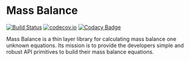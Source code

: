 # Mass Balance #

[![Build Status](https://travis-ci.org/KasonChan/massbalance.svg)](https://travis-ci.org/KasonChan/massbalance)
[![codecov.io](https://codecov.io/github/KasonChan/massbalance/coverage.svg?branch=master)](https://codecov.io/github/KasonChan/massbalance?branch=master)
[![Codacy Badge](https://api.codacy.com/project/badge/grade/7a5e290119f84ff08ba85ffaa2e60455)](https://www.codacy.com/app/kasonl-chan/massbalance)

Mass Balance is a thin layer library for calculating mass balance one unknown 
equations. Its mission is to provide the developers simple and robust API 
primitives to build their mass balance equations.
